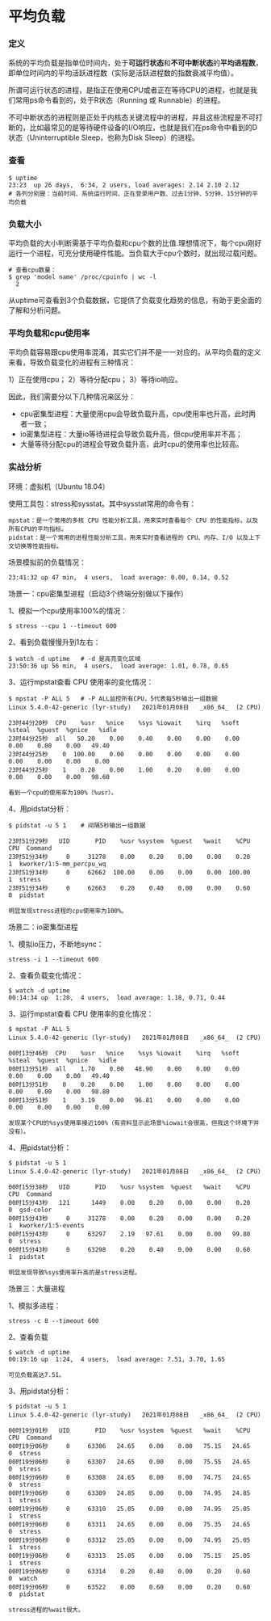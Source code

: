 # 平均负载

### 定义
系统的平均负载是指单位时间内，处于**可运行状态**和**不可中断状态**的**平均进程数**，即单位时间内的平均活跃进程数（实际是活跃进程数的指数衰减平均值）。

所谓可运行状态的进程，是指正在使用CPU或者正在等待CPU的进程，也就是我们常用ps命令看到的，处于R状态（Running 或 Runnable）的进程。

不可中断状态的进程则是正处于内核态关键流程中的进程，并且这些流程是不可打断的，比如最常见的是等待硬件设备的I/O响应，也就是我们在ps命令中看到的D状态（Uninterruptible Sleep，也称为Disk Sleep）的进程。

### 查看
    $ uptime
    23:23  up 26 days,  6:34, 2 users, load averages: 2.14 2.10 2.12
    # 各列分别是：当前时间、系统运行时间、正在登录用户数、过去1分钟、5分钟、15分钟的平均负载
   
### 负载大小
平均负载的大小判断需基于平均负载和cpu个数的比值.理想情况下，每个cpu刚好运行一个进程，可充分使用硬件性能。当负载大于cpu个数时，就出现过载问题。

    # 查看cpu数量：
    $ grep 'model name' /proc/cpuinfo | wc -l
      2 
    
从uptime可查看到3个负载数据，它提供了负载变化趋势的信息，有助于更全面的了解和分析问题。

### 平均负载和cpu使用率
平均负载容易跟cpu使用率混淆，其实它们并不是一一对应的。从平均负载的定义来看，导致负载变化的进程有三种情况：

1）正在使用cpu；
2）等待分配cpu；
3）等待io响应。

因此，我们需要分以下几种情况来区分：

* cpu密集型进程：大量使用cpu会导致负载升高，cpu使用率也升高，此时两者一致；
* io密集型进程：大量io等待进程会导致负载升高，但cpu使用率并不高；
* 大量等待分配cpu的进程会导致负载升高，此时cpu的使用率也比较高。

### 实战分析

环境：虚拟机（Ubuntu 18.04）

使用工具包：stress和sysstat。其中sysstat常用的命令有：

    mpstat：是一个常用的多核 CPU 性能分析工具，用来实时查看每个 CPU 的性能指标，以及所有CPU的平均指标。
    pidstat：是一个常用的进程性能分析工具，用来实时查看进程的 CPU、内存、I/O 以及上下文切换等性能指标。

场景模拟前的负载情况：

    23:41:32 up 47 min,  4 users,  load average: 0.00, 0.14, 0.52

场景一：cpu密集型进程（启动3个终端分别做以下操作）

1、模拟一个cpu使用率100%的情况：

    $ stress --cpu 1 --timeout 600

2、看到负载慢慢升到1左右：

    $ watch -d uptime   # -d 是高亮变化区域
    23:50:36 up 56 min,  4 users,  load average: 1.01, 0.78, 0.65
    
3、运行mpstat查看 CPU 使用率的变化情况：

    $ mpstat -P ALL 5   # -P ALL监控所有CPU，5代表每5秒输出一组数据
    Linux 5.4.0-42-generic (lyr-study)   2021年01月08日   _x86_64_  (2 CPU)

    23时44分20秒  CPU    %usr   %nice    %sys %iowait    %irq   %soft  %steal  %guest  %gnice   %idle
    23时44分25秒  all   50.20    0.00    0.40    0.00    0.00    0.00    0.00    0.00    0.00   49.40
    23时44分25秒    0  100.00    0.00    0.00    0.00    0.00    0.00    0.00    0.00    0.00    0.00
    23时44分25秒    1    0.20    0.00    1.00    0.20    0.00    0.00    0.00    0.00    0.00   98.60
    
    看到一个cpu的使用率为100%（%usr）。
    
4、用pidstat分析：

    $ pidstat -u 5 1    # 间隔5秒输出一组数据
    
    23时51分29秒   UID       PID    %usr %system  %guest   %wait    %CPU   CPU  Command
    23时51分34秒     0     31278    0.00    0.20    0.00    0.00    0.20     1  kworker/1:5-mm_percpu_wq
    23时51分34秒     0     62662  100.00    0.00    0.00    0.00  100.00     1  stress
    23时51分34秒     0     62663    0.20    0.40    0.00    0.00    0.60     0  pidstat
    
    明显发现stress进程的cpu使用率为100%。


场景二：io密集型进程

1、模拟io压力，不断地sync：
    
    stress -i 1 --timeout 600

2、查看负载变化情况：

    $ watch -d uptime
    00:14:34 up  1:20,  4 users,  load average: 1.18, 0.71, 0.44
    
3、运行mpstat查看 CPU 使用率的变化情况：

    $ mpstat -P ALL 5
    Linux 5.4.0-42-generic (lyr-study)   2021年01月08日   _x86_64_  (2 CPU)
    
    00时13分46秒  CPU    %usr   %nice    %sys %iowait    %irq   %soft  %steal  %guest  %gnice   %idle
    00时13分51秒  all    1.70    0.00   48.90    0.00    0.00    0.00    0.00    0.00    0.00   49.40
    00时13分51秒    0    0.20    0.00    1.00    0.00    0.00    0.00    0.00    0.00    0.00   98.80
    00时13分51秒    1    3.19    0.00   96.81    0.00    0.00    0.00    0.00    0.00    0.00    0.00

    发现某个CPU的%sys使用率接近100%（有资料显示此场景%iowait会很高，但我这个环境下并没有）。
    
4、用pidstat分析：

    $ pidstat -u 5 1
    Linux 5.4.0-42-generic (lyr-study)   2021年01月08日   _x86_64_  (2 CPU)
    
    00时15分38秒   UID       PID    %usr %system  %guest   %wait    %CPU   CPU  Command
    00时15分43秒   121      1449    0.00    0.20    0.00    0.00    0.20     0  gsd-color
    00时15分43秒     0     31278    0.00    0.20    0.00    0.00    0.20     1  kworker/1:5-events
    00时15分43秒     0     63297    2.19   97.61    0.00    0.00   99.80     0  stress
    00时15分43秒     0     63298    0.20    0.40    0.00    0.00    0.60     1  pidstat
    
    明显发现导致%sys使用率升高的是stress进程。
    
场景三：大量进程

1、模拟多进程：

    stress -c 8 --timeout 600
    
2、查看负载

    $ watch -d uptime
    00:19:16 up  1:24,  4 users,  load average: 7.51, 3.70, 1.65
    
    可见负载高达7.51。
    
3、用pidstat分析：

    $ pidstat -u 5 1
    Linux 5.4.0-42-generic (lyr-study)   2021年01月08日   _x86_64_  (2 CPU)
    
    00时19分01秒   UID       PID    %usr %system  %guest   %wait    %CPU   CPU  Command
    00时19分06秒     0     63306   24.65    0.00    0.00   75.15   24.65     0  stress
    00时19分06秒     0     63307   24.65    0.00    0.00   75.55   24.65     0  stress
    00时19分06秒     0     63308   24.65    0.00    0.00   74.75   24.65     0  stress
    00时19分06秒     0     63309   24.85    0.00    0.00   74.95   24.85     1  stress
    00时19分06秒     0     63310   25.05    0.00    0.00   74.95   25.05     1  stress
    00时19分06秒     0     63311   24.65    0.00    0.00   75.35   24.65     0  stress
    00时19分06秒     0     63312   25.05    0.00    0.00   74.95   25.05     1  stress
    00时19分06秒     0     63313   25.05    0.00    0.00   75.15   25.05     1  stress
    00时19分06秒     0     63314    0.20    0.40    0.00    0.20    0.60     0  watch
    00时19分06秒     0     63522    0.00    0.60    0.00    0.20    0.60     0  pidstat
    
    stress进程的%wait很大。
    
